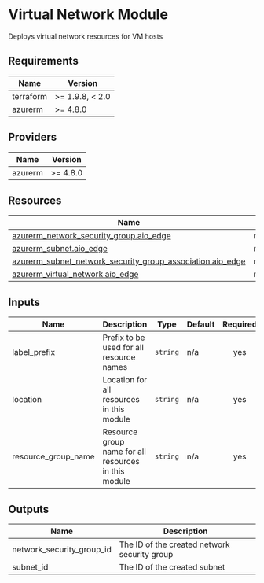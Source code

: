 <!-- BEGIN_TF_DOCS -->
<!-- markdown-table-prettify-ignore-start -->
# Virtual Network Module

Deploys virtual network resources for VM hosts

## Requirements

| Name | Version |
|------|---------|
| terraform | >= 1.9.8, < 2.0 |
| azurerm | >= 4.8.0 |

## Providers

| Name | Version |
|------|---------|
| azurerm | >= 4.8.0 |

## Resources

| Name | Type |
|------|------|
| [azurerm_network_security_group.aio_edge](https://registry.terraform.io/providers/hashicorp/azurerm/latest/docs/resources/network_security_group) | resource |
| [azurerm_subnet.aio_edge](https://registry.terraform.io/providers/hashicorp/azurerm/latest/docs/resources/subnet) | resource |
| [azurerm_subnet_network_security_group_association.aio_edge](https://registry.terraform.io/providers/hashicorp/azurerm/latest/docs/resources/subnet_network_security_group_association) | resource |
| [azurerm_virtual_network.aio_edge](https://registry.terraform.io/providers/hashicorp/azurerm/latest/docs/resources/virtual_network) | resource |

## Inputs

| Name | Description | Type | Default | Required |
|------|-------------|------|---------|:--------:|
| label\_prefix | Prefix to be used for all resource names | `string` | n/a | yes |
| location | Location for all resources in this module | `string` | n/a | yes |
| resource\_group\_name | Resource group name for all resources in this module | `string` | n/a | yes |

## Outputs

| Name | Description |
|------|-------------|
| network\_security\_group\_id | The ID of the created network security group |
| subnet\_id | The ID of the created subnet |
<!-- markdown-table-prettify-ignore-end -->
<!-- END_TF_DOCS -->
